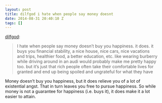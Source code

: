 ```yaml
---
layout: post
title: dilfgod i hate when people say money doesnt
date: 2014-08-31 20:40:10 Z
tags: []
---
```

[dilfgod](http://dilfgod.tumblr.com/post/93755746636/i-hate-when-people-say-money-doesnt-buy-you):

> I hate when people say money doesn’t buy you happiness. it does. it buys you financial stability, a nice house, nice cars, nice vacations and trips, healthier food, a better education, etc. like wearing burberry while driving around in an audi would probably make me pretty happy too. but it’s just that rich people often take their comfortable lives for granted and end up being spoiled and ungrateful for what they have 

Money doesn’t buy you happiness, but it does relieve you of a lot of existential angst. That in turn leaves you free to pursue happiness. So while money is not a guarantee for happiness (i.e. buys it), it does make it a lot easier to attain.

